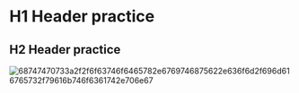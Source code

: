 # H1 Header practice
## H2 Header practice
![68747470733a2f2f6f63746f6465782e6769746875622e636f6d2f696d616765732f79616b746f6361742e706e67](https://github.com/user-attachments/assets/7103d509-6523-4d1d-8d3a-39429c4116ec)
